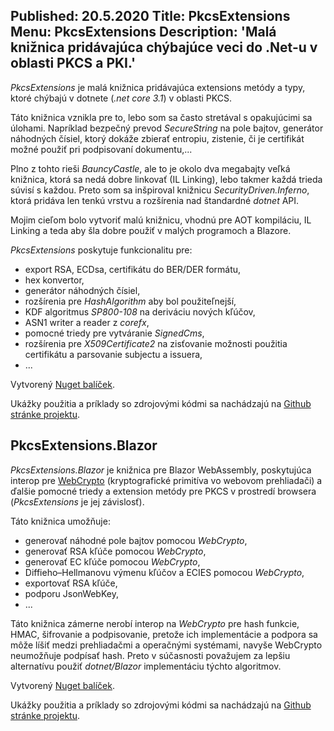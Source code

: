 Published: 20.5.2020
Title: PkcsExtensions
Menu: PkcsExtensions
Description: 'Malá knižnica pridávajúca chýbajúce veci do .Net-u v oblasti PKCS a PKI.'
---
_PkcsExtensions_ je malá knižnica pridávajúca extensions metódy a typy, ktoré chýbajú v dotnete (_.net core 3.1_) v oblasti PKCS.

Táto knižnica vznikla pre to, lebo som sa často stretával s opakujúcimi sa úlohami. Napríklad bezpečný prevod _SecureString_ na pole bajtov, generátor náhodných čísiel, ktorý dokáže zbierať entropiu, zistenie, či je certifikát možné použiť pri podpisovaní dokumentu,...

Plno z tohto rieši _BauncyCastle_, ale to je okolo dva megabajty veľká knižnica,
ktorá sa nedá dobre linkovať (IL Linking), lebo takmer každá trieda súvisí s každou.
Preto som sa inšpiroval knižnicu _SecurityDriven.Inferno_, ktorá pridáva len tenkú vrstvu a rozšírenia nad štandardné _dotnet_ API.

Mojim cieľom bolo vytvoriť malú knižnicu, vhodnú pre AOT kompiláciu, IL Linking a teda aby šla dobre použiť v malých programoch a Blazore.

_PkcsExtensions_ poskytuje funkcionalitu pre:
- export RSA, ECDsa, certifikátu do BER/DER formátu,
- hex konvertor,
- generátor náhodných čísiel,
- rozšírenia pre _HashAlgorithm_ aby bol použiteľnejší,
- KDF algoritmus _SP800-108_ na deriváciu nových kľúčov,
- ASN1 writer a reader z _corefx_,
- pomocné triedy pre vytváranie _SignedCms_,
- rozšírenia pre _X509Certificate2_ na zisťovanie možnosti použitia certifikátu a parsovanie subjectu a issuera,
- ...

Vytvorený [Nuget balíček](https://www.nuget.org/packages/PkcsExtensions/).

Ukážky použitia a príklady so zdrojovými kódmi sa nachádzajú na [Github stránke projektu](https://github.com/harrison314/PkcsExtensions).

## PkcsExtensions.Blazor
_PkcsExtensions.Blazor_ je knižnica pre Blazor WebAssembly, poskytujúca interop pre [WebCrypto](https://developer.mozilla.org/en-US/docs/Web/API/Web_Crypto_API) (kryptografické primitíva vo webovom prehliadači) a ďalšie pomocné triedy a extension metódy pre PKCS v prostredí browsera (_PkcsExtensions_ je jej závislosť). 

Táto knižnica umožňuje:
- generovať náhodné pole bajtov pomocou _WebCrypto_,
- generovať RSA kľúče pomocou _WebCrypto_,
- generovať  EC kľúče pomocou _WebCrypto_,
- Diffieho–Hellmanovu výmenu kľúčov a ECIES pomocou _WebCrypto_,
- exportovať RSA kľúče,
- podporu JsonWebKey,
- ...

Táto knižnica zámerne nerobí interop na _WebCrypto_ pre hash funkcie, HMAC, šifrovanie a podpisovanie, pretože ich implementácie a podpora sa môže líšiť medzi prehliadačmi a operačnými systémami, navyše WebCrypto neumožňuje podpísať hash. Preto v súčasnosti považujem za lepšiu alternatívu použiť _dotnet/Blazor_ implementáciu týchto algoritmov.

Vytvorený [Nuget balíček](https://www.nuget.org/packages/PkcsExtensions.Blazor/).

Ukážky použitia a príklady so zdrojovými kódmi sa nachádzajú na [Github stránke projektu](https://github.com/harrison314/PkcsExtensions.Blazor).
